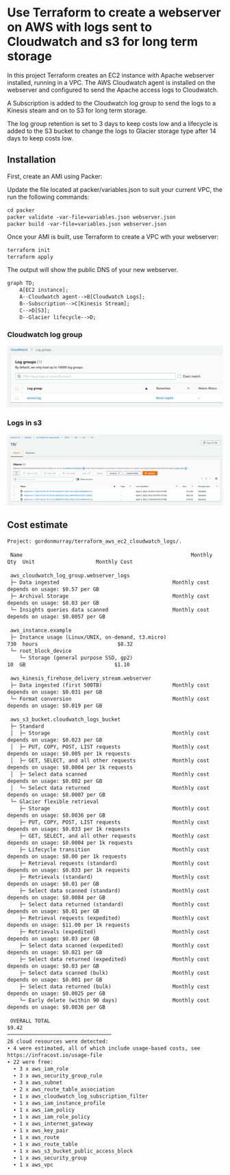 # Use Terraform to create a webserver on AWS with logs sent to Cloudwatch and s3 for long term storage

In this project Terraform creates an EC2 instance with Apache webserver installed, running in a VPC. The AWS Cloudwatch agent is installed on the webserver and configured to send the Apache access logs to Cloudwatch.

A Subscription is added to the Cloudwatch log group to send the logs to a Kinesis steam and on to S3 for long term storage.

The log group retention is set to 3 days to keep costs low and a lifecycle is added to the S3 bucket to change the logs to Glacier storage type after 14 days to keep costs low.

## Installation

First, create an AMI using Packer:

Update the file located at packer/variables.json to suit your current VPC, the run the following commands:

```
cd packer
packer validate -var-file=variables.json webserver.json
packer build -var-file=variables.json webserver.json
```

Once your AMI is built, use Terraform to create a VPC wth your webserver:

```
terraform init
terraform apply
```

The output will show the public DNS of your new webserver.

```mermaid
graph TD;
    A[EC2 instance];
    A--Cloudwatch agent-->B[Cloudwatch Logs];
    B--Subscription-->C[Kinesis Stream];
    C-->D[S3];
    D--Glacier lifecycle-->D;
```

### Cloudwatch log group

![log group in cloudwatch](files/cloudwatch_log_group.png)


### Logs in s3

![logs in S3](files/logs_s3.png)

## Cost estimate

```
Project: gordonmurray/terraform_aws_ec2_cloudwatch_logs/.

 Name                                                       Monthly Qty  Unit                    Monthly Cost

 aws_cloudwatch_log_group.webserver_logs
 ├─ Data ingested                                     Monthly cost depends on usage: $0.57 per GB
 ├─ Archival Storage                                  Monthly cost depends on usage: $0.03 per GB
 └─ Insights queries data scanned                     Monthly cost depends on usage: $0.0057 per GB

 aws_instance.example
 ├─ Instance usage (Linux/UNIX, on-demand, t3.micro)                730  hours                          $8.32
 └─ root_block_device
    └─ Storage (general purpose SSD, gp2)                            10  GB                             $1.10

 aws_kinesis_firehose_delivery_stream.webserver
 ├─ Data ingested (first 500TB)                       Monthly cost depends on usage: $0.031 per GB
 └─ Format conversion                                 Monthly cost depends on usage: $0.019 per GB

 aws_s3_bucket.cloudwatch_logs_bucket
 ├─ Standard
 │  ├─ Storage                                        Monthly cost depends on usage: $0.023 per GB
 │  ├─ PUT, COPY, POST, LIST requests                 Monthly cost depends on usage: $0.005 per 1k requests
 │  ├─ GET, SELECT, and all other requests            Monthly cost depends on usage: $0.0004 per 1k requests
 │  ├─ Select data scanned                            Monthly cost depends on usage: $0.002 per GB
 │  └─ Select data returned                           Monthly cost depends on usage: $0.0007 per GB
 └─ Glacier flexible retrieval
    ├─ Storage                                        Monthly cost depends on usage: $0.0036 per GB
    ├─ PUT, COPY, POST, LIST requests                 Monthly cost depends on usage: $0.033 per 1k requests
    ├─ GET, SELECT, and all other requests            Monthly cost depends on usage: $0.0004 per 1k requests
    ├─ Lifecycle transition                           Monthly cost depends on usage: $0.00 per 1k requests
    ├─ Retrieval requests (standard)                  Monthly cost depends on usage: $0.033 per 1k requests
    ├─ Retrievals (standard)                          Monthly cost depends on usage: $0.01 per GB
    ├─ Select data scanned (standard)                 Monthly cost depends on usage: $0.0084 per GB
    ├─ Select data returned (standard)                Monthly cost depends on usage: $0.01 per GB
    ├─ Retrieval requests (expedited)                 Monthly cost depends on usage: $11.00 per 1k requests
    ├─ Retrievals (expedited)                         Monthly cost depends on usage: $0.03 per GB
    ├─ Select data scanned (expedited)                Monthly cost depends on usage: $0.021 per GB
    ├─ Select data returned (expedited)               Monthly cost depends on usage: $0.03 per GB
    ├─ Select data scanned (bulk)                     Monthly cost depends on usage: $0.001 per GB
    ├─ Select data returned (bulk)                    Monthly cost depends on usage: $0.0025 per GB
    └─ Early delete (within 90 days)                  Monthly cost depends on usage: $0.0036 per GB

 OVERALL TOTAL                                                                                          $9.42
──────────────────────────────────
26 cloud resources were detected:
∙ 4 were estimated, all of which include usage-based costs, see https://infracost.io/usage-file
∙ 22 were free:
  ∙ 3 x aws_iam_role
  ∙ 3 x aws_security_group_rule
  ∙ 3 x aws_subnet
  ∙ 2 x aws_route_table_association
  ∙ 1 x aws_cloudwatch_log_subscription_filter
  ∙ 1 x aws_iam_instance_profile
  ∙ 1 x aws_iam_policy
  ∙ 1 x aws_iam_role_policy
  ∙ 1 x aws_internet_gateway
  ∙ 1 x aws_key_pair
  ∙ 1 x aws_route
  ∙ 1 x aws_route_table
  ∙ 1 x aws_s3_bucket_public_access_block
  ∙ 1 x aws_security_group
  ∙ 1 x aws_vpc
```
